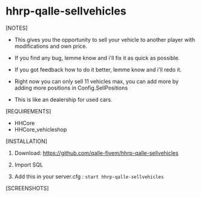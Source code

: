 # hhrp-qalle-sellvehicles

[NOTES]

* This gives you the opportunity to sell your vehicle to another player with modifications and own price.

* If you find any bug, lemme know and i'll fix it as quick as possible.

* If you got feedback how to do it better, lemme know and i'll redo it.

* Right now you can only sell 11 vehicles max, you can add more by adding more positions in Config.SellPositions

* This is like an dealership for used cars.

[REQUIREMENTS]
  
* HHCore
* HHCore_vehicleshop

[INSTALLATION]

1) Download: https://github.com/qalle-fivem/hhrp-qalle-sellvehicles

2) Import SQL

3) Add this in your server.cfg :
``start hhrp-qalle-sellvehicles``

[SCREENSHOTS]

